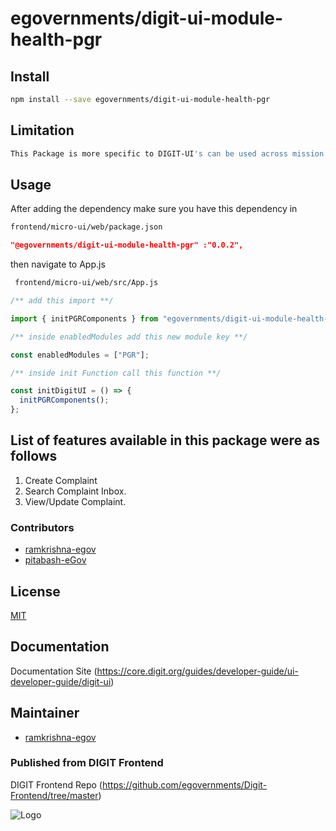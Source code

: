 # egovernments/digit-ui-module-health-pgr

## Install

```bash
npm install --save egovernments/digit-ui-module-health-pgr
```

## Limitation

```bash
This Package is more specific to DIGIT-UI's can be used across mission's
```

## Usage

After adding the dependency make sure you have this dependency in

```bash
frontend/micro-ui/web/package.json
```

```json
"@egovernments/digit-ui-module-health-pgr" :"0.0.2",
```

then navigate to App.js

```bash
 frontend/micro-ui/web/src/App.js
```

```jsx
/** add this import **/

import { initPGRComponents } from "egovernments/digit-ui-module-health-pgr"

/** inside enabledModules add this new module key **/

const enabledModules = ["PGR"];

/** inside init Function call this function **/

const initDigitUI = () => {
  initPGRComponents();
};

```

## List of features available in this package were as follows

1. Create Complaint
2. Search Complaint Inbox.
3. View/Update Complaint.


### Contributors

- [ramkrishna-egov](https://github.com/Ramkrishna-egov)
- [pitabash-eGov](https://github.com/pitabash-eGov)

## License

[MIT](https://choosealicense.com/licenses/mit/)

## Documentation

Documentation Site (https://core.digit.org/guides/developer-guide/ui-developer-guide/digit-ui)


## Maintainer

- [ramkrishna-egov](https://www.github.com/ramkrishna-egov)


### Published from DIGIT Frontend 
DIGIT Frontend Repo (https://github.com/egovernments/Digit-Frontend/tree/master)


![Logo](https://s3.ap-south-1.amazonaws.com/works-dev-asset/mseva-white-logo.png)

